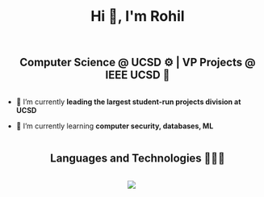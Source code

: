 <div id="user-content-toc">
  <ul align="center">
    <h1 style="display: inline-block">Hi 👋, I'm Rohil</h1>
  </ul>
</div>

<div id="user-content-toc">
  <ul align="center">
    <summary><h2 style="display: inline-block">Computer Science @ UCSD ⚙️ | VP Projects @ IEEE UCSD 🤖</h2></summary>
  </ul>
</div>

- 🔭 I’m currently **leading the largest student-run projects division at UCSD**

- 🌱 I’m currently learning **computer security, databases, ML**

<div id="user-content-toc">
  <ul align="center">
    <summary><h2 style="display: inline-block">Languages and Technologies 👨🏽‍💻</h2></summary>
  </ul>
</div>

<p align="center">
  <a href="https://skillicons.dev">
    <img src="https://skillicons.dev/icons?i=c,cpp,github,idea,java,js,linux,mysql,py,react,vscode&perline=14" />
  </a>
</p>
